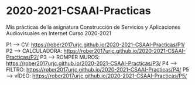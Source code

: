 # 2020-2021-CSAAI-Practicas
Mis prácticas de la asignatura Construcción de Servicios y Aplicaciones Audiovisuales en Internet Curso 2020-2021

P1 --> CV: https://rober2017urjc.github.io/2020-2021-CSAAI-Practicas/P1/
P2 --> CALCULADORA: https://rober2017urjc.github.io/2020-2021-CSAAI-Practicas/P2/
P3 --> ROMPER MUROS: https://rober2017urjc.github.io/2020-2021-CSAAI-Practicas/P3/
P4 --> FILTRO: https://rober2017urjc.github.io/2020-2021-CSAAI-Practicas/P4/
P5 --> vÍDEO: https://rober2017urjc.github.io/2020-2021-CSAAI-Practicas/P5/
